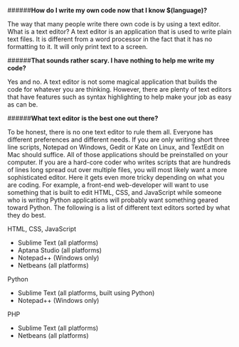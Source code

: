 ######**How do I write my own code now that I know $(language)?**

The way that many people write there own code is by using a text editor.  What is a text editor?  A text editor is an application that is used to write plain text files.  It is different from a word processor in the fact that it has no formatting to it.  It will only print text to a screen.

######**That sounds rather scary.  I have nothing to help me write my code?**

Yes and no.  A text editor is not some magical application that builds the code for whatever you are thinking.  However, there are plenty of text editors that have features such as syntax highlighting to help make your job as easy as can be.

######**What text editor is the best one out there?**

To be honest, there is no one text editor to rule them all.  Everyone has different preferences and different needs.  If you are only writing short three line scripts, Notepad on Windows, Gedit or Kate on Linux, and TextEdit on Mac should suffice.  All of those applications should be preinstalled on your computer.  If you are a hard-core coder who writes scripts that are hundreds of lines long spread out over multiple files, you will most likely want a more sophisticated editor.  Here it gets even more tricky depending on what you are coding.  For example, a front-end web-developer will want to use something that is built to edit HTML, CSS, and JavaScript while someone who is writing Python applications will probably want something geared toward Python.  The following is a list of different text editors sorted by what they do best.

HTML, CSS, JavaScript

* Sublime Text (all platforms)
* Aptana Studio (all platforms)
* Notepad++ (Windows only)
* Netbeans (all platforms)

Python

* Sublime Text (all platforms, built using Python)
* Notepad++ (Windows only)

PHP

* Sublime Text (all platforms)
* Netbeans (all platforms) 